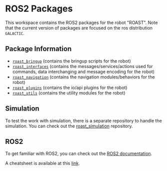 # ROS2 Packages

This workspace contains the ROS2 packages for the robot "ROAST". Note that the current version of packages are focused on the ros distribution `GALACTIC`.

## Package Information

- [`roast_bringup`](src/roast_bringup/README.md) (contains the bringup scripts for the robot)
- [`roast_interfaces`](src/libs/roast_interfaces/README.md) (contains the messages/services/actions used for commands, data interchanging and message encoding for the robot)
- [`roast_navigation`](src/navigation/roast_navigation/README.md) (contains the navigation modules/behaviors for the robot)
- [`roast_plugins`](src/description/roast_plugins/README.md) (contains the io/api plugins for the robot)
- [`roast_utils`](src/utils/roast_utils/README.md) (contains the utility modules for the robot)


## Simulation

To test the work with simulation, there is a separate repository to handle the simulation. You can check out the [roast_simulation](https://gitlab.com/ajai2/roast-simulation) repository.

## ROS2

To get familiar with ROS2, you can check out the [ROS2 documentation](https://docs.ros.org/en/galactic/).

A cheatsheet is available at this [link](https://www.theconstructsim.com/wp-content/uploads/2021/10/ROS2-Command-Cheat-Sheets-updated.pdf).
